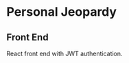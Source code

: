 # Personal Jeopardy

## Front End
<!-- # Our Jeopardy Game

## User Stories 
# As a trivia buff it would be nice to have a trivia game that I can play with my grangkids.
# I would like for someone to create a game of trivia that escalates my thirst for the champioship.
# As a user there should be a game that gathers the family for fun.
# As the mother of users I would like a game that I don't have to moonitor who's really playing with my kids.
# If I was a user I would want to play a game that I could play alone so I dont get embarressed
 -->



React front end with JWT authentication.
